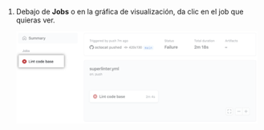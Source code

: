 1. Debajo de **Jobs** o en la gráfica de visualización, da clic en el job que quieras ver.

   ![Limpiar el job de código base](/assets/images/help/repository/superlinter-lint-code-base-job-updated.png)
